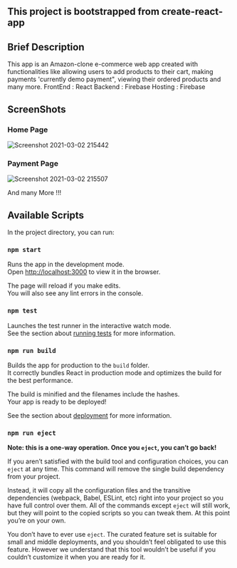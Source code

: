 ## This project is bootstrapped from create-react-app

## Brief Description
This app is an Amazon-clone e-commerce web app created with functionalities like allowing users to add products to their cart, making payments 'currently demo payment", viewing their ordered products and many more.
FrontEnd : React
Backend : Firebase
Hosting : Firebase

## ScreenShots
### Home Page
![Screenshot 2021-03-02 215442](https://user-images.githubusercontent.com/49061068/109679958-085a8300-7ba2-11eb-91c6-025029bf26c7.png)
### Payment Page
![Screenshot 2021-03-02 215507](https://user-images.githubusercontent.com/49061068/109680042-20ca9d80-7ba2-11eb-9140-4ae394ceb5d7.png)

And many More !!!


## Available Scripts

In the project directory, you can run:

### `npm start`

Runs the app in the development mode.<br />
Open [http://localhost:3000](http://localhost:3000) to view it in the browser.

The page will reload if you make edits.<br />
You will also see any lint errors in the console.

### `npm test`

Launches the test runner in the interactive watch mode.<br />
See the section about [running tests](https://facebook.github.io/create-react-app/docs/running-tests) for more information.

### `npm run build`

Builds the app for production to the `build` folder.<br />
It correctly bundles React in production mode and optimizes the build for the best performance.

The build is minified and the filenames include the hashes.<br />
Your app is ready to be deployed!

See the section about [deployment](https://facebook.github.io/create-react-app/docs/deployment) for more information.

### `npm run eject`

**Note: this is a one-way operation. Once you `eject`, you can’t go back!**

If you aren’t satisfied with the build tool and configuration choices, you can `eject` at any time. This command will remove the single build dependency from your project.

Instead, it will copy all the configuration files and the transitive dependencies (webpack, Babel, ESLint, etc) right into your project so you have full control over them. All of the commands except `eject` will still work, but they will point to the copied scripts so you can tweak them. At this point you’re on your own.

You don’t have to ever use `eject`. The curated feature set is suitable for small and middle deployments, and you shouldn’t feel obligated to use this feature. However we understand that this tool wouldn’t be useful if you couldn’t customize it when you are ready for it.


